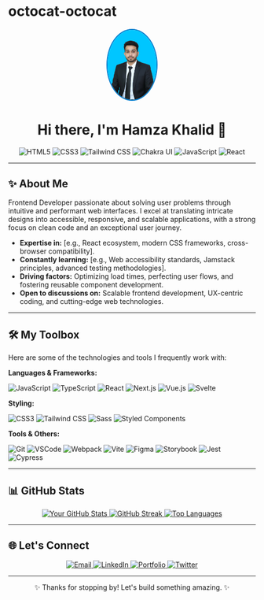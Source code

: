 # octocat-octocat
<div align="center">
  <img src="https://github.com/Hamzakhalid1998/octocat-octocat/blob/main/hamza.png?raw=true" width="100px" alt="Your Name" style="border-radius: 50%; border: 2px solid #007ACC;" />
  <h1>Hi there, I'm Hamza Khalid 👋</h1>
</div>

<p align="center">
    <img src="https://img.shields.io/badge/HTML5-E34F26?style=for-the-badge&logo=html5&logoColor=white" alt="HTML5" />
  <img src="https://img.shields.io/badge/CSS3-1572B6?style=for-the-badge&logo=css3&logoColor=white" alt="CSS3" />
  <img src="https://img.shields.io/badge/Tailwind_CSS-06B6D4?style=for-the-badge&logo=tailwind-css&logoColor=white" alt="Tailwind CSS" />
  <img src="https://img.shields.io/badge/Chakra--UI-319795?style=for-the-badge&logo=chakra-ui&logoColor=white" alt="Chakra UI" />
  <img src="https://img.shields.io/badge/JavaScript-F7DF1E?style=for-the-badge&logo=javascript&logoColor=black" alt="JavaScript" />
  <img src="https://img.shields.io/badge/React-61DAFB?style=for-the-badge&logo=react&logoColor=black" alt="React" />

  
  <!-- Add more badges for your key technologies: Vue, Angular, SASS, Node.js (if fullstack interest), etc. -->
</p>

---

## ✨ About Me

Frontend Developer passionate about solving user problems through intuitive and performant web interfaces. I excel at translating intricate designs into accessible, responsive, and scalable applications, with a strong focus on clean code and an exceptional user journey.

-   **Expertise in:** [e.g., React ecosystem, modern CSS frameworks, cross-browser compatibility].
-   **Constantly learning:** [e.g., Web accessibility standards, Jamstack principles, advanced testing methodologies].
-   **Driving factors:** Optimizing load times, perfecting user flows, and fostering reusable component development.
-   **Open to discussions on:** Scalable frontend development, UX-centric coding, and cutting-edge web technologies.

---

## 🛠️ My Toolbox

Here are some of the technologies and tools I frequently work with:

**Languages & Frameworks:**
<p>
  <img src="https://img.shields.io/badge/JavaScript-F7DF1E?style=flat-square&logo=javascript&logoColor=black" alt="JavaScript"/>
  <img src="https://img.shields.io/badge/TypeScript-3178C6?style=flat-square&logo=typescript&logoColor=white" alt="TypeScript"/>
  <img src="https://img.shields.io/badge/React-61DAFB?style=flat-square&logo=react&logoColor=black" alt="React"/>
  <img src="https://img.shields.io/badge/Next.js-000000?style=flat-square&logo=next.js&logoColor=white" alt="Next.js"/>
  <img src="https://img.shields.io/badge/Vue.js-4FC08D?style=flat-square&logo=vue.js&logoColor=white" alt="Vue.js"/>
  <img src="https://img.shields.io/badge/Svelte-FF3E00?style=flat-square&logo=svelte&logoColor=white" alt="Svelte"/>
</p>

**Styling:**
<p>
  <img src="https://img.shields.io/badge/CSS3-1572B6?style=flat-square&logo=css3&logoColor=white" alt="CSS3"/>
  <img src="https://img.shields.io/badge/Tailwind_CSS-06B6D4?style=flat-square&logo=tailwind-css&logoColor=white" alt="Tailwind CSS"/>
  <img src="https://img.shields.io/badge/Sass-CC6699?style=flat-square&logo=sass&logoColor=white" alt="Sass"/>
  <img src="https://img.shields.io/badge/Styled_Components-DB7093?style=flat-square&logo=styled-components&logoColor=white" alt="Styled Components"/>
</p>

**Tools & Others:**
<p>
  <img src="https://img.shields.io/badge/Git-F05032?style=flat-square&logo=git&logoColor=white" alt="Git"/>
  <img src="https://img.shields.io/badge/VSCode-007ACC?style=flat-square&logo=visual-studio-code&logoColor=white" alt="VSCode"/>
  <img src="https://img.shields.io/badge/Webpack-8DD6F9?style=flat-square&logo=webpack&logoColor=black" alt="Webpack"/>
  <img src="https://img.shields.io/badge/Vite-646CFF?style=flat-square&logo=vite&logoColor=white" alt="Vite"/>
  <img src="https://img.shields.io/badge/Figma-F24E1E?style=flat-square&logo=figma&logoColor=white" alt="Figma"/>
  <img src="https://img.shields.io/badge/Storybook-FF4785?style=flat-square&logo=storybook&logoColor=white" alt="Storybook"/>
  <img src="https://img.shields.io/badge/Jest-C21325?style=flat-square&logo=jest&logoColor=white" alt="Jest"/>
  <img src="https://img.shields.io/badge/Cypress-17202C?style=flat-square&logo=cypress&logoColor=white" alt="Cypress"/>
</p>

---

## 📊 GitHub Stats

<div align="center">
  <a href="https://github.com/YOUR_GITHUB_USERNAME">
    <img src="https://github-readme-stats.vercel.app/api?username=YOUR_GITHUB_USERNAME&show_icons=true&theme=vue-dark&hide_border=true&count_private=true" alt="Your GitHub Stats" />
  </a>
  <a href="https://github.com/YOUR_GITHUB_USERNAME">
    <img src="https://github-readme-streak-stats.herokuapp.com/?user=YOUR_GITHUB_USERNAME&theme=vue-dark&hide_border=true" alt="GitHub Streak" />
  </a>
  <a href="https://github.com/YOUR_GITHUB_USERNAME">
    <img src="https://github-readme-stats.vercel.app/api/top-langs/?username=YOUR_GITHUB_USERNAME&layout=compact&theme=vue-dark&hide_border=true" alt="Top Languages" />
  </a>
</div>

---

## 🌐 Let's Connect

<p align="center">
  <a href="mailto:your.email@example.com">
    <img src="https://img.shields.io/badge/Email-D14836?style=for-the-badge&logo=gmail&logoColor=white" alt="Email"/>
  </a>
  <a href="https://linkedin.com/in/YOUR_LINKEDIN_USERNAME" target="_blank">
    <img src="https://img.shields.io/badge/LinkedIn-0A66C2?style=for-the-badge&logo=linkedin&logoColor=white" alt="LinkedIn"/>
  </a>
  <a href="https://your-personal-website.com" target="_blank">
    <img src="https://img.shields.io/badge/Portfolio-101010?style=for-the-badge&logo=react&logoColor=61DAFB" alt="Portfolio"/>
  </a>
  <!-- Add your Twitter, personal blog, or other relevant links -->
  <a href="https://twitter.com/YOUR_TWITTER_HANDLE" target="_blank">
    <img src="https://img.shields.io/badge/Twitter-1DA1F2?style=for-the-badge&logo=twitter&logoColor=white" alt="Twitter"/>
  </a>
</p>

---

<p align="center">
  ✨ Thanks for stopping by! Let's build something amazing. ✨
</p>
